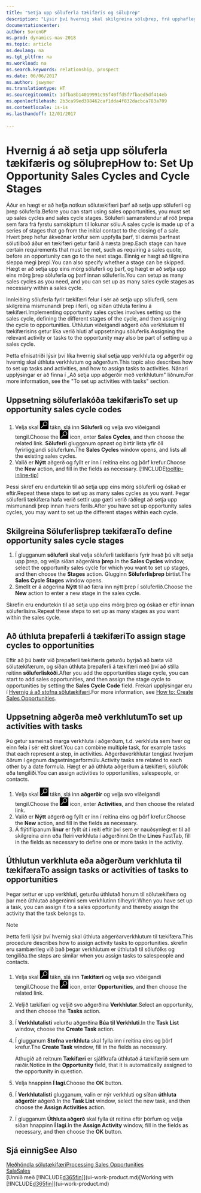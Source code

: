 ```yaml
---
title: "Setja upp söluferla tækifæris og söluþrep"
description: "Lýsir því hvernig skal skilgreina söluþrep, frá upphaflegum tengilið til lokunar, stofna söluferla og úthluta þeim til tækifæra í Dynamics NAV."
documentationcenter: 
author: SorenGP
ms.prod: dynamics-nav-2018
ms.topic: article
ms.devlang: na
ms.tgt_pltfrm: na
ms.workload: na
ms.search.keywords: relationship, prospect
ms.date: 06/06/2017
ms.author: jswymer
ms.translationtype: HT
ms.sourcegitcommit: 1dfba8b14019991c95f40ffd5f7fbaed5df414eb
ms.openlocfilehash: 2b3ca99ed398462caf1dda4f832dacbca783a709
ms.contentlocale: is-is
ms.lasthandoff: 12/01/2017

---
```

# <a name="how-to-set-up-opportunity-sales-cycles-and-cycle-stages"></a><span data-ttu-id="8e749-103">Hvernig á að setja upp söluferla tækifæris og söluþrep</span><span class="sxs-lookup"><span data-stu-id="8e749-103">How to: Set Up Opportunity Sales Cycles and Cycle Stages</span></span>
<span data-ttu-id="8e749-104">Áður en hægt er að hefja notkun sölutækifæri þarf að setja upp söluferli og þrep söluferla.</span><span class="sxs-lookup"><span data-stu-id="8e749-104">Before you can start using sales opportunities, you must set up sales cycles and sales cycle stages.</span></span> <span data-ttu-id="8e749-105">Söluferli samanstendur af röð þrepa sem fara frá fyrstu samskiptum til lokunar sölu.</span><span class="sxs-lookup"><span data-stu-id="8e749-105">A sales cycle is made up of a series of stages that go from the initial contact to the closing of a sale.</span></span> <span data-ttu-id="8e749-106">Hvert þrep hefur ákveðnar kröfur sem uppfylla þarf, til dæmis þarfnast sölutilboð áður en tækifæri getur farið á næsta þrep.</span><span class="sxs-lookup"><span data-stu-id="8e749-106">Each stage can have certain requirements that must be met, such as requiring a sales quote, before an opportunity can go to the next stage.</span></span> <span data-ttu-id="8e749-107">Einnig er hægt að tilgreina sleppa megi þrepi.</span><span class="sxs-lookup"><span data-stu-id="8e749-107">You can also specify whether a stage can be skipped.</span></span> <span data-ttu-id="8e749-108">Hægt er að setja upp eins mörg söluferli og þarf, og hægt er að setja upp eins mörg þrep söluferla og þarf innan söluferlis.</span><span class="sxs-lookup"><span data-stu-id="8e749-108">You can setup as many sales cycles as you need, and you can set up as many sales cycle stages as necessary within a sales cycle.</span></span>

<span data-ttu-id="8e749-109">Innleiðing söluferla fyrir tækifæri felur í sér að setja upp söluferli, sem skilgreina mismunandi þrep í ferli, og síðan úthluta ferlinu á tækifæri.</span><span class="sxs-lookup"><span data-stu-id="8e749-109">Implementing opportunity sales cycles involves setting up the sales cycle, defining the different stages of the cycle, and then assigning the cycle to opportunities.</span></span> <span data-ttu-id="8e749-110">Úthlutun viðeigandi aðgerð eða verkhlutum til tækifærisins getur líka verið hluti af uppsetningu söluferlis.</span><span class="sxs-lookup"><span data-stu-id="8e749-110">Assigning the relevant activity or tasks to the opportunity may also be part of setting up a sales cycle.</span></span>

<span data-ttu-id="8e749-111">Þetta efnisatriði lýsir því líka hvernig skal setja upp verkhluta og aðgerðir og hvernig skal úthluta verkhlutum og aðgerðum.</span><span class="sxs-lookup"><span data-stu-id="8e749-111">This topic also describes how to set up tasks and activities, and how to assign tasks to activities.</span></span> <span data-ttu-id="8e749-112">Nánari upplýsingar er að finna í „Að setja upp aðgerðir með verkhlutum" liðnum.</span><span class="sxs-lookup"><span data-stu-id="8e749-112">For more information, see the "To set up activities with tasks" section.</span></span>

## <a name="to-set-up-opportunity-sales-cycle-codes"></a><span data-ttu-id="8e749-113">Uppsetning söluferlakóða tækifæris</span><span class="sxs-lookup"><span data-stu-id="8e749-113">To set up opportunity sales cycle codes</span></span>
1. <span data-ttu-id="8e749-114">Velja skal ![Leit að síðu eða skýrslu](media/ui-search/search_small.png "Leit að síðu eða skýrslu táknið") tákn, slá inn  **Söluferli** og velja svo viðeigandi tengil.</span><span class="sxs-lookup"><span data-stu-id="8e749-114">Choose the ![Search for Page or Report](media/ui-search/search_small.png "Search for Page or Report icon") icon, enter **Sales Cycles**, and then choose the related link.</span></span> <span data-ttu-id="8e749-115">**Söluferli** glugganum opnast og birtir lista yfir öll fyrirliggjandi söluferlum.</span><span class="sxs-lookup"><span data-stu-id="8e749-115">The **Sales Cycles** window opens, and lists all the existing sales cycles.</span></span>
2. <span data-ttu-id="8e749-116">Valið er **Nýtt** aðgerð og fyllt er inn í reitina eins og þörf krefur.</span><span class="sxs-lookup"><span data-stu-id="8e749-116">Choose the **New** action, and fill in the fields as necessary.</span></span> [!INCLUDE[tooltip-inline-tip](includes/tooltip-inline-tip_md.md)]

<span data-ttu-id="8e749-117">Þessi skref eru endurtekin til að setja upp eins mörg söluferli og óskað er eftir.</span><span class="sxs-lookup"><span data-stu-id="8e749-117">Repeat these steps to set up as many sales cycles as you want.</span></span> <span data-ttu-id="8e749-118">Þegar söluferli tækifæra hafa verið settir upp gæti verið ráðlegt að setja upp mismunandi þrep innan hvers ferils.</span><span class="sxs-lookup"><span data-stu-id="8e749-118">After you have set up opportunity sales cycles, you may want to set up the different stages within each cycle.</span></span>

## <a name="to-define-opportunity-sales-cycle-stages"></a><span data-ttu-id="8e749-119">Skilgreina Söluferlisþrep tækifæra</span><span class="sxs-lookup"><span data-stu-id="8e749-119">To define opportunity sales cycle stages</span></span>
1. <span data-ttu-id="8e749-120">Í glugganum **söluferli** skal velja söluferli tækifæris fyrir hvað þú vilt setja upp þrep, og velja síðan aðgerðina **þrep**.</span><span class="sxs-lookup"><span data-stu-id="8e749-120">In the **Sales Cycles** window, select the opportunity sales cycle for which you want to set up stages, and then choose the **Stages** action.</span></span> <span data-ttu-id="8e749-121">Glugginn **Söluferlisþrep** birtist.</span><span class="sxs-lookup"><span data-stu-id="8e749-121">The **Sales Cycle Stages** window opens.</span></span>
2. <span data-ttu-id="8e749-122">Smellt er á aðgerina **Nýtt** til að færa inn nýtt þrep í söluferlið.</span><span class="sxs-lookup"><span data-stu-id="8e749-122">Choose the **New** action to enter a new stage in the sales cycle.</span></span>

<span data-ttu-id="8e749-123">Skrefin eru endurtekin til að setja upp eins mörg þrep og óskað er eftir innan söluferlisins.</span><span class="sxs-lookup"><span data-stu-id="8e749-123">Repeat these steps to set up as many stages as you want within the sales cycle.</span></span>

## <a name="to-assign-stage-cycles-to-opportunities"></a><span data-ttu-id="8e749-124">Að úthluta þrepaferli á tækifæri</span><span class="sxs-lookup"><span data-stu-id="8e749-124">To assign stage cycles to opportunities</span></span>
<span data-ttu-id="8e749-125">Eftir að þú bætir við þrepaferli tækifæris geturðu byrjað að bæta við sölutækifærum, og síðan úthluta þrepaferli á tækifæri með því að stilla reitinn **söluferliskóði**.</span><span class="sxs-lookup"><span data-stu-id="8e749-125">After you add the opportunities stage cycle, you can start to add sales opportunities, and then assign the stage cycle to opportunities by setting the **Sales Cycle Code** field.</span></span> <span data-ttu-id="8e749-126">Frekari upplýsingar eru í [Hvernig á að stofna sölutækifæri](marketing-how-create-opportunities.md).</span><span class="sxs-lookup"><span data-stu-id="8e749-126">For more information, see [How to: Create Sales Opportunities](marketing-how-create-opportunities.md).</span></span>

## <a name="to-set-up-activities-with-tasks"></a><span data-ttu-id="8e749-127">Uppsetning aðgerða með verkhlutum</span><span class="sxs-lookup"><span data-stu-id="8e749-127">To set up activities with tasks</span></span>
<span data-ttu-id="8e749-128">Þú getur sameinað marga verkhluta í aðgerðum, t.d. verkhluta sem hver og einn fela í sér eitt skref.</span><span class="sxs-lookup"><span data-stu-id="8e749-128">You can combine multiple task, for example tasks that each represent a step, in activities.</span></span> <span data-ttu-id="8e749-129">Aðgerðaverkhlutar tengjast hverjum öðrum í gegnum dagsetningarformúlu.</span><span class="sxs-lookup"><span data-stu-id="8e749-129">Activity tasks are related to each other by a date formula.</span></span> <span data-ttu-id="8e749-130">Hægt er að úthluta aðgerðum á tækifæri, sölufólk eða tengiliði.</span><span class="sxs-lookup"><span data-stu-id="8e749-130">You can assign activities to opportunities, salespeople, or contacts.</span></span>

1. <span data-ttu-id="8e749-131">Velja skal ![Leit að síðu eða skýrslu](media/ui-search/search_small.png "Leit að síðu eða skýrslu táknið") tákn, slá inn **aðgerðir** og velja svo viðeigandi tengil.</span><span class="sxs-lookup"><span data-stu-id="8e749-131">Choose the ![Search for Page or Report](media/ui-search/search_small.png "Search for Page or Report icon") icon, enter **Activities**, and then choose the related link.</span></span>
2. <span data-ttu-id="8e749-132">Valið er **Nýtt** aðgerð og fyllt er inn í reitina eins og þörf krefur.</span><span class="sxs-lookup"><span data-stu-id="8e749-132">Choose the **New** action, and fill in the fields as necessary.</span></span>
3. <span data-ttu-id="8e749-133">Á flýtiflipanum **línur** er fyllt út í reiti eftir því sem er nauðsynlegt er til að skilgreina einn eða fleiri verkhluta í aðgerðinni.</span><span class="sxs-lookup"><span data-stu-id="8e749-133">On the **Lines** FastTab, fill in the fields as necessary to define one or more tasks in the activity.</span></span>

## <a name="to-assign-tasks-or-activities-of-tasks-to-opportunities"></a><span data-ttu-id="8e749-134">Úthlutun verkhluta eða aðgerðum verkhluta til tækifæra</span><span class="sxs-lookup"><span data-stu-id="8e749-134">To assign tasks or activities of tasks to opportunities</span></span>
<span data-ttu-id="8e749-135">Þegar settur er upp verkhluti, geturðu úthlutað honum til sölutækifæra og þar með úthlutað aðgerðinni sem verkhlutinn tilheyrir.</span><span class="sxs-lookup"><span data-stu-id="8e749-135">When you have set up a task, you can assign it to a sales opportunity and thereby assign the activity that the task belongs to.</span></span>

> [!NOTE]  
>   <span data-ttu-id="8e749-136">Þetta ferli lýsir því hvernig skal úthluta aðgerðarverkhlutum til tækifæra.</span><span class="sxs-lookup"><span data-stu-id="8e749-136">This procedure describes how to assign activity tasks to opportunities.</span></span> <span data-ttu-id="8e749-137">skrefin eru sambærileg við það þegar verkhlutum er úthlutað til sölufólks og tengiliða.</span><span class="sxs-lookup"><span data-stu-id="8e749-137">the steps are similar when you assign tasks to salespeople and contacts.</span></span>

1. <span data-ttu-id="8e749-138">Velja skal ![Leit að síðu eða skýrslu](media/ui-search/search_small.png "Leit að síðu eða skýrslu táknið") tákn, slá inn **Tækifæri** og velja svo viðeigandi tengil.</span><span class="sxs-lookup"><span data-stu-id="8e749-138">Choose the ![Search for Page or Report](media/ui-search/search_small.png "Search for Page or Report icon") icon, enter **Opportunities**, and then choose the related link.</span></span>
2. <span data-ttu-id="8e749-139">Veljið tækifæri og veljið svo aðgerðina **Verkhlutar**.</span><span class="sxs-lookup"><span data-stu-id="8e749-139">Select an opportunity, and then choose the **Tasks** action.</span></span>
3. <span data-ttu-id="8e749-140">Í **Verkhlutalisti** velurðu aðgerðina **Búa til Verkhluti**.</span><span class="sxs-lookup"><span data-stu-id="8e749-140">In the **Task List** window, choose the **Create Task** action.</span></span>
4.  <span data-ttu-id="8e749-141">Í glugganum **Stofna verkhluta** skal fylla inn í reitina eins og þörf krefur.</span><span class="sxs-lookup"><span data-stu-id="8e749-141">The **Create Task** window, fill in the fields as necessary.</span></span>

    <span data-ttu-id="8e749-142">Athugið að reitnum **Tækifæri** er sjálfkrafa úthlutað á tækifærið sem um ræðir.</span><span class="sxs-lookup"><span data-stu-id="8e749-142">Notice in the **Opportunity** field, that it is automatically assigned to the opportunity in question.</span></span>
5. <span data-ttu-id="8e749-143">Velja hnappinn **Í lagi**.</span><span class="sxs-lookup"><span data-stu-id="8e749-143">Choose the **OK** button.</span></span>
6. <span data-ttu-id="8e749-144">Í **Verkhlutalisti** glugganum, valin er nýr verkhluti og síðan **úthluta aðgerðir** aðgerð.</span><span class="sxs-lookup"><span data-stu-id="8e749-144">In the **Task List** window, select the new task, and then choose the **Assign Activities** action.</span></span>
7. <span data-ttu-id="8e749-145">Í glugganum **Úthluta aðgerð** skal fylla út reitina eftir þörfum og velja síðan hnappinn **Í lagi**.</span><span class="sxs-lookup"><span data-stu-id="8e749-145">In the **Assign Activity** window, fill in the fields as necessary, and then choose the **OK** button.</span></span>

## <a name="see-also"></a><span data-ttu-id="8e749-146">Sjá einnig</span><span class="sxs-lookup"><span data-stu-id="8e749-146">See Also</span></span>
[<span data-ttu-id="8e749-147">Meðhöndla sölutækifæri</span><span class="sxs-lookup"><span data-stu-id="8e749-147">Processing Sales Opportunities</span></span>](marketing-processing-sales-opportunities.md)  
[<span data-ttu-id="8e749-148">Sala</span><span class="sxs-lookup"><span data-stu-id="8e749-148">Sales</span></span>](sales-manage-sales.md)  
<span data-ttu-id="8e749-149">[Unnið með [!INCLUDE[d365fin](includes/d365fin_md.md)]](ui-work-product.md)</span><span class="sxs-lookup"><span data-stu-id="8e749-149">[Working with [!INCLUDE[d365fin](includes/d365fin_md.md)]](ui-work-product.md)</span></span>

